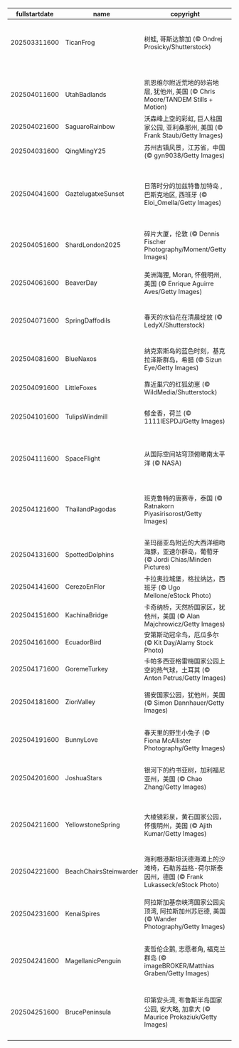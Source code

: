 |fullstartdate|name|copyright|title|image|
|--|--|--|--|--|
202503311600|TicanFrog|树蛙, 哥斯达黎加 (© Ondrej Prosicky/Shutterstock)|蹦跳迎接国家青蛙月|![](/zh-CN/2025/04/202503311600TicanFrog.jpg)|
||||![](/zh-CN/2025/04/.jpg)|
202504011600|UtahBadlands|凯恩维尔附近荒地的砂岩地层, 犹他州, 美国 (© Chris Moore/TANDEM Stills + Motion)|时间的波浪|![](/zh-CN/2025/04/202504011600UtahBadlands.jpg)|
202504021600|SaguaroRainbow|沃森峰上空的彩虹, 巨人柱国家公园, 亚利桑那州, 美国 (© Frank Staub/Getty Images)|天空无极限|![](/zh-CN/2025/04/202504021600SaguaroRainbow.jpg)|
202504031600|QingMingY25|苏州古镇风景，江苏省，中国 (© gyn9038/Getty Images)|春和景明|![](/zh-CN/2025/04/202504031600QingMingY25.jpg)|
202504041600|GaztelugatxeSunset|日落时分的加兹特鲁加特岛 , 巴斯克地区, 西班牙 (© Eloi_Omella/Getty Images)|朝圣圣胡安·德·加兹特鲁加特|![](/zh-CN/2025/04/202504041600GaztelugatxeSunset.jpg)|
202504051600|ShardLondon2025|碎片大厦，伦敦 (© Dennis Fischer Photography/Moment/Getty Images)|伦敦最尖锐的地标|![](/zh-CN/2025/04/202504051600ShardLondon2025.jpg)|
202504061600|BeaverDay|美洲海狸, Moran, 怀俄明州, 美国 (© Enrique Aguirre Aves/Getty Images)|你好，海狸！|![](/zh-CN/2025/04/202504061600BeaverDay.jpg)|
202504071600|SpringDaffodils|春天的水仙花在清晨绽放 (© LedyX/Shutterstock)|芬芳清新的春天|![](/zh-CN/2025/04/202504071600SpringDaffodils.jpg)|
202504081600|BlueNaxos|纳克索斯岛的蓝色时刻，基克拉泽斯群岛，希腊 (© Sizun Eye/Getty Images)|在繁星闪耀之前|![](/zh-CN/2025/04/202504081600BlueNaxos.jpg)|
202504091600|LittleFoxes|靠近巢穴的红狐幼崽 (© WildMedia/Shutterstock)|野性本能|![](/zh-CN/2025/04/202504091600LittleFoxes.jpg)|
202504101600|TulipsWindmill|郁金香，荷兰 (© 1111IESPDJ/Getty Images)|盛放的美好时光|![](/zh-CN/2025/04/202504101600TulipsWindmill.jpg)|
202504111600|SpaceFlight|从国际空间站穹顶俯瞰南太平洋 (© NASA)|改变世界的108分钟|![](/zh-CN/2025/04/202504111600SpaceFlight.jpg)|
202504121600|ThailandPagodas|班克鲁特的唐赛寺，泰国 (© Ratnakorn Piyasirisorost/Getty Images)|让我们一起庆祝宋干节！|![](/zh-CN/2025/04/202504121600ThailandPagodas.jpg)|
202504131600|SpottedDolphins|圣玛丽亚岛附近的大西洋细吻海豚，亚速尔群岛，葡萄牙 (© Jordi Chias/Minden Pictures)|追逐开始！|![](/zh-CN/2025/04/202504131600SpottedDolphins.jpg)|
202504141600|CerezoEnFlor|卡拉奥拉城堡，格拉纳达，西班牙 (© Ugo Mellone/eStock Photo)|梦幻城堡！|![](/zh-CN/2025/04/202504141600CerezoEnFlor.jpg)|
202504151600|KachinaBridge|卡奇纳桥，天然桥国家区，犹他州，美国 (© Alan Majchrowicz/Getty Images)|时光通道|![](/zh-CN/2025/04/202504151600KachinaBridge.jpg)|
202504161600|EcuadorBird|安第斯动冠伞鸟，厄瓜多尔 (© Kit Day/Alamy Stock Photo)|双重戏剧|![](/zh-CN/2025/04/202504161600EcuadorBird.jpg)|
202504171600|GoremeTurkey|卡帕多西亚格雷梅国家公园上空的热气球，土耳其 (© Anton Petrus/Getty Images)|纪念历史|![](/zh-CN/2025/04/202504171600GoremeTurkey.jpg)|
202504181600|ZionValley|锡安国家公园，犹他州，美国 (© Simon Dannhauer/Getty Images)|国家公园周开始了|![](/zh-CN/2025/04/202504181600ZionValley.jpg)|
202504191600|BunnyLove|春天里的野生小兔子 (© Fiona McAllister Photography/Getty Images)|复活节兔子要来了|![](/zh-CN/2025/04/202504191600BunnyLove.jpg)|
202504201600|JoshuaStars|银河下的约书亚树，加利福尼亚州，美国 (© Chao Zhang/Getty Images)|银河的魔力之下|![](/zh-CN/2025/04/202504201600JoshuaStars.jpg)|
202504211600|YellowstoneSpring|大棱镜彩泉，黄石国家公园，怀俄明州，美国 (© Ajith Kumar/Getty Images)|我们的能源，我们的星球|![](/zh-CN/2025/04/202504211600YellowstoneSpring.jpg)|
202504221600|BeachChairsSteinwarder|海利根港斯坦沃德海滩上的沙滩椅，石勒苏益格-荷尔斯泰因州，德国 (© Frank Lukasseck/eStock Photo)|波罗的海的魔力|![](/zh-CN/2025/04/202504221600BeachChairsSteinwarder.jpg)|
202504231600|KenaiSpires|阿拉斯加基奈峡湾国家公园尖顶湾, 阿拉斯加州苏厄德, 美国 (© Wander Photography/Getty Images)|崎岖山峰与野性水域|![](/zh-CN/2025/04/202504231600KenaiSpires.jpg)|
202504241600|MagellanicPenguin|麦哲伦企鹅, 志愿者角, 福克兰群岛 (© imageBROKER/Matthias Graben/Getty Images)|身着燕尾服的水手们|![](/zh-CN/2025/04/202504241600MagellanicPenguin.jpg)|
202504251600|BrucePeninsula|印第安头湾, 布鲁斯半岛国家公园, 安大略, 加拿大 (© Maurice Prokaziuk/Getty Images)|悬崖、洞穴与清澈的水域|![](/zh-CN/2025/04/202504251600BrucePeninsula.jpg)|
